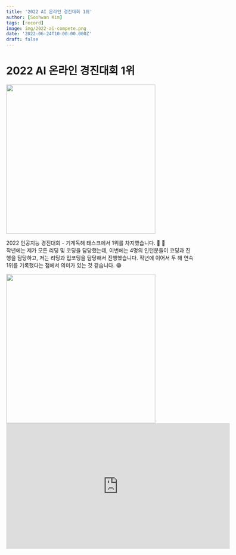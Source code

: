 ```yaml
---
title: '2022 AI 온라인 경진대회 1위'
author: [Soohwan Kim]
tags: [record]
image: img/2022-ai-compete.png
date: '2022-06-24T10:00:00.000Z'
draft: false
---
```


# 2022 AI 온라인 경진대회 1위  
  
<img src="https://cdn.eachj.co.kr/news/photo/202205/6129_10631_1030.png" width=400>
   
2022 인공지능 경진대회 - 기계독해 태스크에서 1위를 차지했습니다. 🎉 🎉   
작년에는 제가 모든 리딩 및 코딩을 담당했는데, 이번에는 4명의 인턴분들이 코딩과 진행을 담당하고, 저는 리딩과 입코딩을 담당해서 진행했습니다. 
작년에 이어서 두 해 연속 1위를 기록했다는 점에서 의미가 있는 것 같습니다. 😁 
  
<img src="https://user-images.githubusercontent.com/42150335/179344840-3c8ba535-3e1c-46a4-b73f-3931c52b439d.png" width=400>
  
<iframe src="https://www.youtube.com/watch?v=jYmUxs4vfKs&t=326s" width="600" height="337" frameborder="0" webkitallowfullscreen mozallowfullscreen allowfullscreen></iframe>
    

